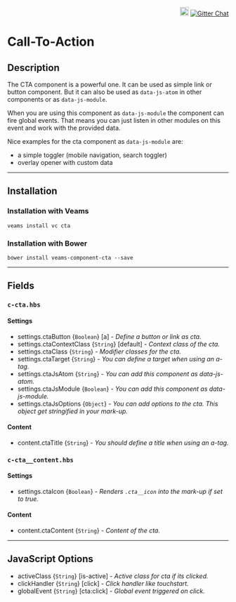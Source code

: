 <p align="right">
    <a href="https://badge.fury.io/bo/veams-component-cta"><img src="https://badge.fury.io/bo/veams-component-cta.svg" alt="Bower version" height="20"></a>
    <a href="https://gitter.im/Sebastian-Fitzner/Veams?utm_source=badge&utm_medium=badge&utm_campaign=pr-badge"><img src="https://badges.gitter.im/Sebastian-Fitzner/Veams.svg" alt="Gitter Chat" /></a>
</p>


# Call-To-Action

## Description

The CTA component is a powerful one. It can be used as simple link or button component. 
But it can also be used as `data-js-atom` in other components or as `data-js-module`.

When you are using this component as `data-js-module` the component can fire global events. 
That means you can just listen in other modules on this event and work with the provided data. 

Nice examples for the cta component as `data-js-module` are: 

- a simple toggler (mobile navigation, search toggler)
- overlay opener with custom data 

-----------

## Installation 

### Installation with Veams

`veams install vc cta`

### Installation with Bower

`bower install veams-component-cta --save`

----------- 

## Fields

### `c-cta.hbs`

#### Settings

- settings.ctaButton {`Boolean`} [a] - _Define a button or link as cta._
- settings.ctaContextClass {`String`} [default] - _Context class of the cta._
- settings.ctaClass {`String`} - _Modifier classes for the cta._
- settings.ctaTarget {`String`} - _You can define a target when using an a-tag._
- settings.ctaJsAtom {`String`} - _You can add this component as data-js-atom._
- settings.ctaJsModule {`Boolean`} - _You can add this component as data-js-module._
- settings.ctaJsOptions {`Object`} - _You can add options to the cta. This object get stringified in your mark-up._

#### Content 

- content.ctaTitle {`String`} - _You should define a title when using an a-tag._

### `c-cta__content.hbs`

#### Settings

- settings.ctaIcon {`Boolean`} - _Renders `.cta__icon` into the mark-up if set to true._

#### Content

- content.ctaContent {`String`} - _Content of the cta._

------------

## JavaScript Options

- activeClass {`String`} [is-active] - _Active class for cta if its clicked._
- clickHandler {`String`} [click] - _Click handler like touchstart._
- globalEvent {`String`} [cta:click] - _Global event triggered on click._